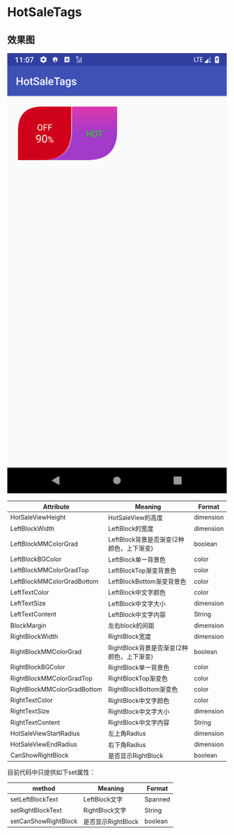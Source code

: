 # HotSaleTags

## 效果图
![](https://raw.githubusercontent.com/tanghongxiang/HotSaleTags/master/app/src/main/res/mipmap-xxxhdpi/displayimg.png)

| Attribute                     | Meaning                               | Format  |
| ------------                  |---------------                        | --------|
| HotSaleViewHeight             | HotSaleView的高度                      | dimension |
| LeftBlockWidth                | LeftBlock的宽度                        | dimension |
| LeftBlockMMColorGrad          | LeftBlock背景是否渐变(2种颜色，上下渐变) | boolean   |
| LeftBlockBGColor              | LeftBlock单一背景色                    |  color     |
| LeftBlockMMColorGradTop       | LeftBlockTop渐变背景色                 |  color     |
| LeftBlockMMColorGradBottom    | LeftBlockBottom渐变背景色              |  color     |
| LeftTextColor                 | LeftBlock中文字颜色                    |  color     |
| LeftTextSize                  | LeftBlock中文字大小                    |  dimension |
| LeftTextContent               | LeftBlock中文字内容                    |  String    |
| BlockMargin                   | 左右block的间距                        |  dimension |
| RightBlockWidth               | RightBlock宽度                        |  dimension  |
| RightBlockMMColorGrad         | RightBlock背景是否渐变(2种颜色，上下渐变)|  boolean   |
| RightBlockBGColor             | RightBlock单一背景色                   |  color     |
| RightBlockMMColorGradTop      | RightBlockTop渐变色                    |  color     |
| RightBlockMMColorGradBottom   | RightBlockBottom渐变色                 |  color     |
| RightTextColor                | RightBlock中文字颜色                   |  color     |
| RightTextSize                 | RightBlock中文字大小                   |  dimension |
| RightTextContent              | RightBlock中文字内容                   |  String    |
| HotSaleViewStartRadius        | 左上角Radius                           |  dimension |
| HotSaleViewEndRadius          | 右下角Radius                           |  dimension |
| CanShowRightBlock             | 是否显示RightBlock                     |  boolean   |

目前代码中只提供如下set属性：

| method                | Meaning            | Format  |
| ------------          |---------------     | --------|
| setLeftBlockText      | LeftBlock文字      | Spanned |
| setRightBlockText     | RightBlock文字     | String |
| setCanShowRightBlock  | 是否显示RightBlock | boolean |
